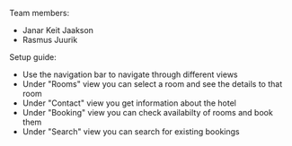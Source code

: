 Team members:
- Janar Keit Jaakson
- Rasmus Juurik

Setup guide:
- Use the navigation bar to navigate through different views
- Under "Rooms" view you can select a room and see the details to that room
- Under "Contact" view you get information about the hotel
- Under "Booking" view you can check availabilty of rooms and book them
- Under "Search" view you can search for existing bookings
